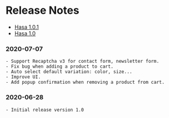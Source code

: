 # Release Notes

- [Hasa 1.0.1](#version_1_0_1)
- [Hasa 1.0](#version_1_0)

<a name="version_1_0_1"></a>
### 2020-07-07
    - Support Recaptcha v3 for contact form, newsletter form.
    - Fix bug when adding a product to cart.
    - Auto select default variation: color, size...
    - Improve UI.
    - Add popup confirmation when removing a product from cart.
    
<a name="version_1_0"></a>
### 2020-06-28
    - Initial release version 1.0

